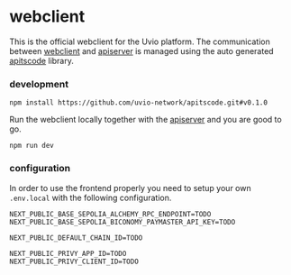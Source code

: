 # webclient

This is the official webclient for the Uvio platform. The communication between
[webclient] and [apiserver] is managed using the auto generated [apitscode]
library.



### development

```
npm install https://github.com/uvio-network/apitscode.git#v0.1.0
```

Run the webclient locally together with the [apiserver] and you are good to go.

```
npm run dev
```



### configuration

In order to use the frontend properly you need to setup your own `.env.local`
with the following configuration.

```
NEXT_PUBLIC_BASE_SEPOLIA_ALCHEMY_RPC_ENDPOINT=TODO
NEXT_PUBLIC_BASE_SEPOLIA_BICONOMY_PAYMASTER_API_KEY=TODO

NEXT_PUBLIC_DEFAULT_CHAIN_ID=TODO

NEXT_PUBLIC_PRIVY_APP_ID=TODO
NEXT_PUBLIC_PRIVY_CLIENT_ID=TODO
```



[apiserver]: https://github.com/uvio-network/apiserver
[apitscode]: https://github.com/uvio-network/apitscode
[webclient]: https://github.com/uvio-network/webclient
